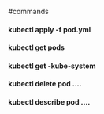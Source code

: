 #commands 

#### kubectl apply -f pod.yml
#### kubectl get pods
#### kubectl get -kube-system 
#### kubectl delete pod ....
#### kubectl describe pod .... 